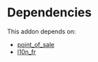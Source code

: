 # Dependencies

This addon depends on:

- [point_of_sale](https://github.com/bringout/oca-ocb-sale/tree/681dc8d5fff638cb0862a34e48091a2098d091f8/odoo-bringout-oca-ocb-point_of_sale)
- [l10n_fr](https://github.com/bringout/oca-ocb-l10n_europe/tree/f94acf1f0de30c338959ab5388d6ea7b1d88afed/odoo-bringout-oca-ocb-l10n_fr)
